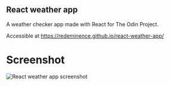 ## React weather app

A weather checker app made with React for The Odin Project.

Accessible at https://redeminence.github.io/react-weather-app/

# Screenshot
<img src="img/weather-app-screenshot.png" alt="React weather app screenshot">
